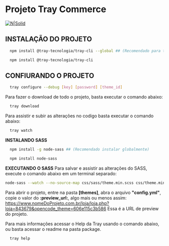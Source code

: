 # Projeto Tray Commerce
[![N|Solid](https://static3.tcdn.com.br/files/841504/themes/219/img/superteia.png?53e0d03b9b7e1961be46b00aeaec3ce1)](https://superteia.com.br/)

## INSTALAÇÃO DO PROJETO
```sh
  npm install @tray-tecnologia/tray-cli --global ## (Recomendado para ter os comandos salvos no path do sistema)
```
```sh
  npm install @tray-tecnologia/tray-cli
```

## CONFIURANDO O PROJETO
```sh
  tray configure --debug [key] [password] [theme_id]
```

Para fazer o download de todo o projeto, basta executar o comando abaixo:
```sh
  tray download
```

Para assistir e subir as alterações no codigo basta executar o comando abaixo:
```sh
  tray watch
```

**INSTALANDO SASS**
```sh
  npm install -g node-sass ## (Recomendado instalar globalmente)
```

```sh
  npm install node-sass
```

**EXECUTANDO O SASS**
Para salvar e assistir as alterações do SASS, execute o comando abaixo em um terminal separado:
```sh
node-sass --watch --no-source-map css/sass/theme.min.scss css/theme.min.css --style=compressed           ## Este comando assistira as mudanças do SASS e minificará o css fianl
```

Para abrir o projeto, entre na pasta **[themes]**, abra o arquivo **"config.yml"**, copie o valor do **:preview_url:**, algo mais ou menos assim: https://www.nomeDoProjeto.com.br/loja/loja.php?loja=843679&opencode_theme=606e115c3b586
Essa é a URL de preview do projeto.

Para mais informações acessar o Help da Tray usando o comando abaixo, ou basta acessar o readme na pasta package.
```sh
  tray help
```
